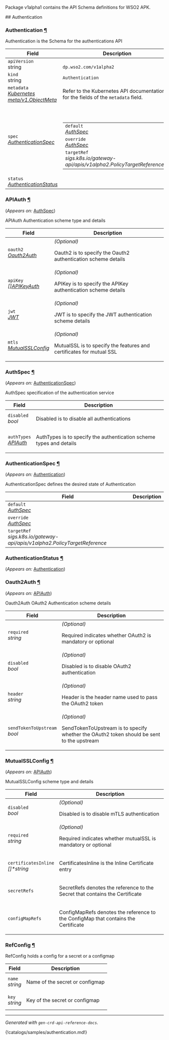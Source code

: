 <p>
<p>Package v1alpha1 contains the API Schema definitions for WSO2 APK.</p>
</p>
## Authentication

<h3 id="dp.wso2.com/v1alpha2.Authentication">Authentication
    <a class="headerlink" href="#dp.wso2.com%2fv1alpha2.Authentication" title="Permanent link">¶</a>
</h3>
<p>
<p>Authentication is the Schema for the authentications API</p>
</p>
<table>
    <thead>
        <tr>
            <th>Field</th>
            <th>Description</th>
        </tr>
    </thead>
    <tbody>
        <tr>
            <td>
                <code>apiVersion</code></br>
                string
            </td>
            <td>
                <code>
dp.wso2.com/v1alpha2
</code>
            </td>
        </tr>
        <tr>
            <td>
                <code>kind</code></br>
                string
            </td>
            <td><code>Authentication</code></td>
        </tr>
        <tr>
            <td>
                <code>metadata</code></br>
                <em>
                    <a href="https://kubernetes.io/docs/reference/generated/kubernetes-api/v1.23/#objectmeta-v1-meta">
                        Kubernetes meta/v1.ObjectMeta
                    </a>
                </em>
            </td>
            <td>
                Refer to the Kubernetes API documentation for the fields of the
                <code>metadata</code> field.
            </td>
        </tr>
        <tr>
            <td>
                <code>spec</code></br>
                <em>
                    <a href="#dp.wso2.com/v1alpha2.AuthenticationSpec">
                        AuthenticationSpec
                    </a>
                </em>
            </td>
            <td>
                <br />
                <br />
                <table>
                    <tr>
                        <td>
                            <code>default</code></br>
                            <em>
                                <a href="#dp.wso2.com/v1alpha2.AuthSpec">
                                    AuthSpec
                                </a>
                            </em>
                        </td>
                        <td>
                        </td>
                    </tr>
                    <tr>
                        <td>
                            <code>override</code></br>
                            <em>
                                <a href="#dp.wso2.com/v1alpha2.AuthSpec">
                                    AuthSpec
                                </a>
                            </em>
                        </td>
                        <td>
                        </td>
                    </tr>
                    <tr>
                        <td>
                            <code>targetRef</code></br>
                            <em>
                                sigs.k8s.io/gateway-api/apis/v1alpha2.PolicyTargetReference
                            </em>
                        </td>
                        <td>
                        </td>
                    </tr>
                </table>
            </td>
        </tr>
        <tr>
            <td>
                <code>status</code></br>
                <em>
                    <a href="#dp.wso2.com/v1alpha2.AuthenticationStatus">
                        AuthenticationStatus
                    </a>
                </em>
            </td>
            <td>
            </td>
        </tr>
    </tbody>
</table>
<h3 id="dp.wso2.com/v1alpha2.APIAuth">APIAuth
    <a class="headerlink" href="#dp.wso2.com%2fv1alpha2.APIAuth" title="Permanent link">¶</a>
</h3>
<p>
    (<em>Appears on:</em>
    <a href="#dp.wso2.com/v1alpha2.AuthSpec">AuthSpec</a>)
</p>
<p>
<p>APIAuth Authentication scheme type and details</p>
</p>
<table>
    <thead>
        <tr>
            <th>Field</th>
            <th>Description</th>
        </tr>
    </thead>
    <tbody>
        <tr>
            <td>
                <code>oauth2</code></br>
                <em>
                    <a href="#dp.wso2.com/v1alpha2.Oauth2Auth">
                        Oauth2Auth
                    </a>
                </em>
            </td>
            <td>
                <em>(Optional)</em>
                <p>Oauth2 is to specify the Oauth2 authentication scheme details</p>
            </td>
        </tr>
        <tr>
            <td>
                <code>apiKey</code></br>
                <em>
                    <a href="#dp.wso2.com/v1alpha2.APIKeyAuth">
                        []APIKeyAuth
                    </a>
                </em>
            </td>
            <td>
                <em>(Optional)</em>
                <p>APIKey is to specify the APIKey authentication scheme details</p>
            </td>
        </tr>
        <tr>
            <td>
                <code>jwt</code></br>
                <em>
                    <a href="#dp.wso2.com/v1alpha2.JWT">
                        JWT
                    </a>
                </em>
            </td>
            <td>
                <em>(Optional)</em>
                <p>JWT is to specify the JWT authentication scheme details</p>
            </td>
        </tr>
        <tr>
            <td>
                <code>mtls</code></br>
                <em>
                    <a href="#dp.wso2.com/v1alpha2.MutualSSLConfig">
                        MutualSSLConfig
                    </a>
                </em>
            </td>
            <td>
                <em>(Optional)</em>
                <p>MutualSSL is to specify the features and certificates for mutual SSL</p>
            </td>
        </tr>
    </tbody>
</table>
<h3 id="dp.wso2.com/v1alpha2.AuthSpec">AuthSpec
    <a class="headerlink" href="#dp.wso2.com%2fv1alpha2.AuthSpec" title="Permanent link">¶</a>
</h3>
<p>
    (<em>Appears on:</em>
    <a href="#dp.wso2.com/v1alpha2.AuthenticationSpec">AuthenticationSpec</a>)
</p>
<p>
<p>AuthSpec specification of the authentication service</p>
</p>
<table>
    <thead>
        <tr>
            <th>Field</th>
            <th>Description</th>
        </tr>
    </thead>
    <tbody>
        <tr>
            <td>
                <code>disabled</code></br>
                <em>
                    bool
                </em>
            </td>
            <td>
                <p>Disabled is to disable all authentications</p>
            </td>
        </tr>
        <tr>
            <td>
                <code>authTypes</code></br>
                <em>
                    <a href="#dp.wso2.com/v1alpha2.APIAuth">
                        APIAuth
                    </a>
                </em>
            </td>
            <td>
                <p>AuthTypes is to specify the authentication scheme types and details</p>
            </td>
        </tr>
    </tbody>
</table>
<h3 id="dp.wso2.com/v1alpha2.AuthenticationSpec">AuthenticationSpec
    <a class="headerlink" href="#dp.wso2.com%2fv1alpha2.AuthenticationSpec" title="Permanent link">¶</a>
</h3>
<p>
    (<em>Appears on:</em>
    <a href="#dp.wso2.com/v1alpha2.Authentication">Authentication</a>)
</p>
<p>
<p>AuthenticationSpec defines the desired state of Authentication</p>
</p>
<table>
    <thead>
        <tr>
            <th>Field</th>
            <th>Description</th>
        </tr>
    </thead>
    <tbody>
        <tr>
            <td>
                <code>default</code></br>
                <em>
                    <a href="#dp.wso2.com/v1alpha2.AuthSpec">
                        AuthSpec
                    </a>
                </em>
            </td>
            <td>
            </td>
        </tr>
        <tr>
            <td>
                <code>override</code></br>
                <em>
                    <a href="#dp.wso2.com/v1alpha2.AuthSpec">
                        AuthSpec
                    </a>
                </em>
            </td>
            <td>
            </td>
        </tr>
        <tr>
            <td>
                <code>targetRef</code></br>
                <em>
                    sigs.k8s.io/gateway-api/apis/v1alpha2.PolicyTargetReference
                </em>
            </td>
            <td>
            </td>
        </tr>
    </tbody>
</table>
<h3 id="dp.wso2.com/v1alpha2.AuthenticationStatus">AuthenticationStatus
    <a class="headerlink" href="#dp.wso2.com%2fv1alpha2.AuthenticationStatus" title="Permanent link">¶</a>
</h3>
<p>
    (<em>Appears on:</em>
    <a href="#dp.wso2.com/v1alpha2.Authentication">Authentication</a>)
</p>
<h3 id="dp.wso2.com/v1alpha2.Oauth2Auth">Oauth2Auth
    <a class="headerlink" href="#dp.wso2.com%2fv1alpha2.Oauth2Auth" title="Permanent link">¶</a>
</h3>
<p>
    (<em>Appears on:</em>
    <a href="#dp.wso2.com/v1alpha2.APIAuth">APIAuth</a>)
</p>
<p>
<p>Oauth2Auth OAuth2 Authentication scheme details</p>
</p>
<table>
    <thead>
        <tr>
            <th>Field</th>
            <th>Description</th>
        </tr>
    </thead>
    <tbody>
        <tr>
            <td>
                <code>required</code></br>
                <em>
                    string
                </em>
            </td>
            <td>
                <em>(Optional)</em>
                <p>Required indicates whether OAuth2 is mandatory or optional</p>
            </td>
        </tr>
        <tr>
            <td>
                <code>disabled</code></br>
                <em>
                    bool
                </em>
            </td>
            <td>
                <em>(Optional)</em>
                <p>Disabled is to disable OAuth2 authentication</p>
            </td>
        </tr>
        <tr>
            <td>
                <code>header</code></br>
                <em>
                    string
                </em>
            </td>
            <td>
                <em>(Optional)</em>
                <p>Header is the header name used to pass the OAuth2 token</p>
            </td>
        </tr>
        <tr>
            <td>
                <code>sendTokenToUpstream</code></br>
                <em>
                    bool
                </em>
            </td>
            <td>
                <em>(Optional)</em>
                <p>SendTokenToUpstream is to specify whether the OAuth2 token should be sent to the upstream</p>
            </td>
        </tr>
    </tbody>
</table>

<h3 id="dp.wso2.com/v1alpha2.MutualSSLConfig">MutualSSLConfig
    <a class="headerlink" href="#dp.wso2.com%2fv1alpha2.MutualSSLConfig" title="Permanent link">¶</a>
</h3>
<p>
    (<em>Appears on:</em>
    <a href="#dp.wso2.com/v1alpha2.APIAuth">APIAuth</a>)
</p>
<p>
<p>MutualSSLConfig scheme type and details</p>
</p>
<table>
    <thead>
        <tr>
            <th>Field</th>
            <th>Description</th>
        </tr>
    </thead>
    <tbody>
        <tr>
            <td>
                <code>disabled</code></br>
                <em>
                    bool
                </em>
            </td>
            <td>
                <em>(Optional)</em>
                <p>Disabled is to disable mTLS authentication</p>
            </td>
        </tr>
        <tr>
            <td>
                <code>required</code></br>
                <em>
                    string
                </em>
            </td>
            <td>
                <em>(Optional)</em>
                <p>Required indicates whether mutualSSL is mandatory or optional</p>
            </td>
        </tr>
        <tr>
            <td>
                <code>certificatesInline</code></br>
                <em>
                    []*string
                </em>
            </td>
            <td>
                <p>CertificatesInline is the Inline Certificate entry</p>
            </td>
        </tr>
        <tr>
            <td>
                <code>secretRefs</code></br>
            </td>
            <td>
                <p>SecretRefs denotes the reference to the Secret that contains the Certificate</p>
            </td>
        </tr>
        <tr>
            <td>
                <code>configMapRefs</code></br>
            </td>
            <td>
                <p>ConfigMapRefs denotes the reference to the ConfigMap that contains the Certificate</p>
            </td>
        </tr>
    </tbody>
</table>

<h3 id="dp.wso2.com/v1alpha2.RefConfig">RefConfig
    <a class="headerlink" href="#dp.wso2.com%2fv1alpha2.RefConfig" title="Permanent link">¶</a>
</h3>
<p>
<p>RefConfig holds a config for a secret or a configmap</p>
</p>
<table>
    <thead>
        <tr>
            <th>Field</th>
            <th>Description</th>
        </tr>
    </thead>
    <tbody>
        <tr>
            <td>
                <code>name</code></br>
                <em>
                    string
                </em>
            </td>
            <td>
                <p>Name of the secret or configmap</p>
            </td>
        </tr>
        <tr>
            <td>
                <code>key</code></br>
                <em>
                    string
                </em>
            </td>
            <td>
                <p>Key of the secret or configmap</p>
            </td>
        </tr>
    </tbody>
</table>

<hr />
<p><em>
        Generated with <code>gen-crd-api-reference-docs</code>.
    </em></p>

{!catalogs/samples/authentication.md!}
